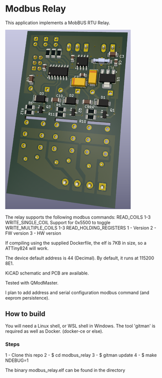 # Modbus Relay #

This application implements a MobBUS RTU Relay.

<img src="https://github.com/adarwoo/modbus_relay/blob/main/hw/back.png" alt="Alt Text" width="400">

The relay supports the following modbus commands:
READ_COILS 1-3
WRITE_SINGLE_COIL Support for 0x5500 to toggle
WRITE_MULTIPLE_COILS 1-3
READ_HOLDING_REGISTERS
  1 - Version
  2 - FW version
  3 - HW version

If compiling using the supplied Dockerfile, the elf is 7KB in size, so a ATTiny824 will work.

The device default address is 44 (Decimal).
By default, it runs at 115200 8E1.

KiCAD schematic and PCB are available.

Tested with QModMaster.

I plan to add address and serial configuration modbus command (and eeprom persistence).

## How to build ##
You will need a Linux shell, or WSL shell in Windows.
The tool 'gitman' is required as well as Docker. (docker-ce or else).

### Steps ###
1 - Clone this repo
2 - $ cd modbus_relay
3 - $ gitman update
4 - $ make NDEBUG=1

The binary modbus_relay.elf can be found in the directory
